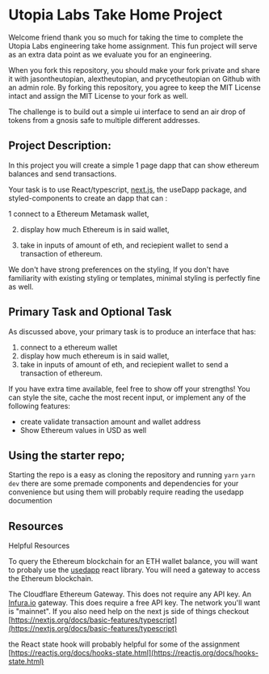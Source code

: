 # Utopia Labs Take Home Project

Welcome friend thank you so much for taking the time to complete the Utopia Labs engineering take home assignment. This fun project will serve as an extra data point as we evaluate you for an engineering.

When you fork this repository, you should make your fork private and share it with jasontheutopian, alextheutopian, and prycetheutopian on Github with an admin role. By forking this repository, you agree to keep the MIT License intact and assign the MIT License to your fork as well.

The challenge is to build out a simple ui interface to send an air drop of tokens from a gnosis safe to multiple different addresses.

## Project Description:

In this project you will create a simple 1 page dapp that can show ethereum balances and send transactions. 

Your task is to use React/typescript, [next.js](https://nextjs.org/docs/basic-features/typescript), the useDapp package, and styled-components to create an dapp that can :

1  connect to a Ethereum Metamask wallet, 

2. display how much Ethereum is in said wallet, 

3. take in inputs of amount of eth, and reciepient wallet to send a transaction of ethereum.

We don't have strong preferences on the styling, If you don't have familiarity with existing styling or templates, minimal styling is perfectly fine as well.

## Primary Task and Optional Task

As discussed above, your primary task is to produce an interface that has:

1. connect to a ethereum wallet
2. display how much ethereum is in said wallet,
3. take in inputs of amount of eth, and reciepient wallet to send a transaction of ethereum.

If you have extra time available, feel free to show off your strengths! You can style the site, cache the most recent input, or implement any of the following features:

- create validate transaction amount and wallet address
- Show Ethereum values in USD as well

## Using the starter repo;

Starting the repo is a easy as cloning the repository and running 
`yarn`
`yarn dev`
there are some premade components and dependencies for your convenience but using them will probably require reading the usedapp documention

## Resources

Helpful Resources

To query the Ethereum blockchain for an ETH wallet balance, you will want to probaly use the [usedapp](https://usedapp.readthedocs.io/en/latest/getting-started.html#ether-balance) react library. You will need a gateway to access the Ethereum blockchain.

The Cloudflare Ethereum Gateway. This does not require any API key.
An [Infura.io](http://infura.io/) gateway. This does require a free API key. The network you'll want is "mainnet".
If you also need help on the next js side of things checkout [https://nextjs.org/docs/basic-features/typescript](https://nextjs.org/docs/basic-features/typescript)

the React state hook will probably helpful for some of the assignment [https://reactjs.org/docs/hooks-state.html](https://reactjs.org/docs/hooks-state.html)
